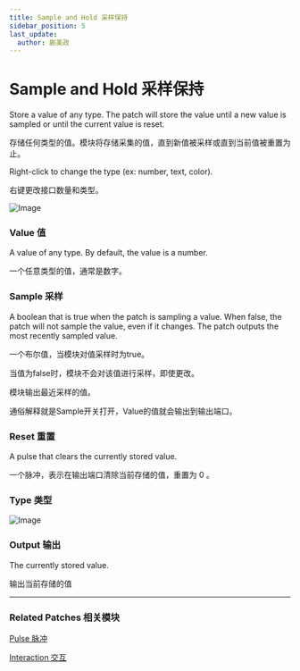 ```yaml
---
title: Sample and Hold 采样保持
sidebar_position: 5
last_update:
  author: 蒯美政
---
```


# Sample and Hold 采样保持

Store a value of any type. The patch will store the value until a new value is sampled or until the current value is reset.

存储任何类型的值。模块将存储采集的值，直到新值被采样或直到当前值被重置为止。

Right-click to change the type (ex: number, text, color).

右键更改接口数量和类型。

![Image](@site/static/img/docs/Utility/sample-and-hold.png)

### Value 值

A value of any type. By default, the value is a number.

一个任意类型的值，通常是数字。

### Sample 采样

A boolean that is true when the patch is sampling a value. When false, the patch will not sample the value, even if it changes. The patch outputs the most recently sampled value.

一个布尔值，当模块对值采样时为true。

当值为false时，模块不会对该值进行采样，即使更改。

模块输出最近采样的值。

通俗解释就是Sample开关打开，Value的值就会输出到输出端口。

### Reset 重置

A pulse that clears the currently stored value.

一个脉冲，表示在输出端口清除当前存储的值，重置为 0 。

### Type 类型

![Image](@site/static/img/docs/Utility/sample-and-hold-item.png)

### Output 输出

The currently stored value.

输出当前存储的值

------

### Related Patches 相关模块

[Pulse 脉冲](./Pulse.md)

[Interaction 交互](./../Interaction/Interaction.md)
